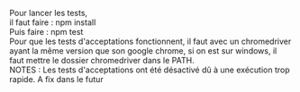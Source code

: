 Pour lancer les tests,  
il faut faire : npm install  
Puis faire : npm test  
Pour que les tests d'acceptations fonctionnent, il faut avec un chromedriver
ayant la même version que son google chrome, si on est sur windows, il faut
mettre le dossier chromedriver dans le PATH.  
  NOTES : Les tests d'acceptations ont été désactivé dû à une exécution trop  
  rapide. A fix dans le futur

